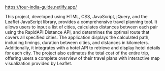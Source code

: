 https://tour-india-guide.netlify.app/

This project, developed using HTML, CSS, JavaScript, jQuery, and the Leaflet JavaScript library, 
provides a comprehensive travel planning tool. It allows users to input a list of cities, 
calculates distances between each pair using the RapidAPI Distance API, and determines the optimal route that covers all specified cities. 
The application displays the calculated path, including timings, duration between cities, and distances in kilometers. 
Additionally, it integrates with a hotel API to retrieve and display hotel details for each city. 
The project also estimates the total cost of the entire trip, offering users a complete overview of their travel plans with interactive map visualization provided by Leaflet.

